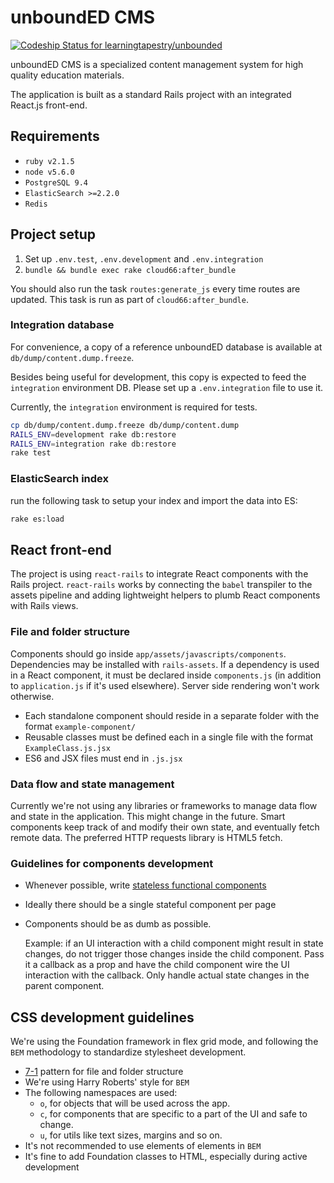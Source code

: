 # unboundED CMS

[ ![Codeship Status for learningtapestry/unbounded](https://codeship.com/projects/bae631f0-5a22-0133-cd42-72256058fde0/status?branch=master)](https://codeship.com/projects/110252)

unboundED CMS is a specialized content management system for high quality
education materials.

The application is built as a standard Rails project with an integrated React.js
front-end.

## Requirements

* `ruby v2.1.5`
* `node v5.6.0`
* `PostgreSQL 9.4`
* `ElasticSearch >=2.2.0`
* `Redis`

## Project setup

1. Set up `.env.test`, `.env.development` and `.env.integration`
2. `bundle && bundle exec rake cloud66:after_bundle`

You should also run the task `routes:generate_js` every time routes are updated.
This task is run as part of `cloud66:after_bundle`.

### Integration database

For convenience, a copy of a reference unboundED database is available
at `db/dump/content.dump.freeze`.

Besides being useful for development, this copy is expected to
feed the `integration` environment DB. Please set up a `.env.integration`
file to use it.

Currently, the `integration` environment is required for tests.

```bash
cp db/dump/content.dump.freeze db/dump/content.dump
RAILS_ENV=development rake db:restore
RAILS_ENV=integration rake db:restore
rake test
```

### ElasticSearch index

run the following task to setup your index and import the data into ES:

```bash
rake es:load
```

## React front-end

The project is using `react-rails` to integrate React components with the Rails
project. `react-rails` works by connecting the `babel` transpiler to the assets
pipeline and adding lightweight helpers to plumb React components with Rails
views.

### File and folder structure

Components should go inside `app/assets/javascripts/components`. Dependencies
may be installed with `rails-assets`. If a dependency is used in a React
component, it must be declared inside `components.js` (in addition to
`application.js` if it's used elsewhere). Server side rendering won't work
otherwise.

- Each standalone component should reside in a separate folder with the format
`example-component/`
- Reusable classes must be defined each in a single file with the format
  `ExampleClass.js.jsx`
- ES6 and JSX files must end in `.js.jsx`

### Data flow and state management

Currently we're not using any libraries or frameworks to manage data flow and
state in the application. This might change in the future. Smart components
keep track of and modify their own state, and eventually fetch remote data. The
preferred HTTP requests library is HTML5 fetch.

### Guidelines for components development

- Whenever possible, write [stateless functional components](https://facebook.github.io/react/blog/2015/10/07/react-v0.14.html#stateless-functional-components)
- Ideally there should be a single stateful component per page
- Components should be as dumb as possible.

  Example: if an UI interaction with a child component might result in state
  changes, do not trigger those changes inside the child component. Pass it a
  callback as a prop and have the child component wire the UI interaction with
  the callback. Only handle actual state changes in the parent component.

## CSS development guidelines

We're using the Foundation framework in flex grid mode, and following the `BEM`
methodology to standardize stylesheet development.

- [7-1](http://sass-guidelin.es/#the-7-1-pattern) pattern for file and folder structure
- We're using Harry Roberts' style for `BEM`
- The following namespaces are used:
  - `o`, for objects that will be used across the app.
  - `c`, for components that are specific to a part of the UI and safe to change.
  - `u`, for utils like text sizes, margins and so on.
- It's not recommended to use elements of elements in `BEM`
- It's fine to add Foundation classes to HTML, especially during active development

